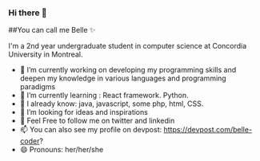 ### Hi there 👋

##You can call me Belle ✨

<!--**belle-coder/belle-coder** is a ✨ _special_ ✨ repository because its `README.md` (this file) appears on your GitHub profile.-->

<!--Here are some ideas to get you started:-->
I'm a 2nd year undergraduate student in computer science at Concordia University in Montreal.

- 🔭 I’m currently working on developing my programming skills and deepen my knowledge in various languages and programming paradigms
- 🌱 I’m currently learning : React framework. Python. 
- 👯 I already know: java, javascript, some php, html, CSS.
- 🤔 I’m looking for ideas and inspirations
- 💬 Feel Free to follow me on twitter and linkedin
- 📫 You can also see my profile on devpost: https://devpost.com/belle-coder?
- 😄 Pronouns: her/her/she 

<!-- ⚡ Fun fact: -->
